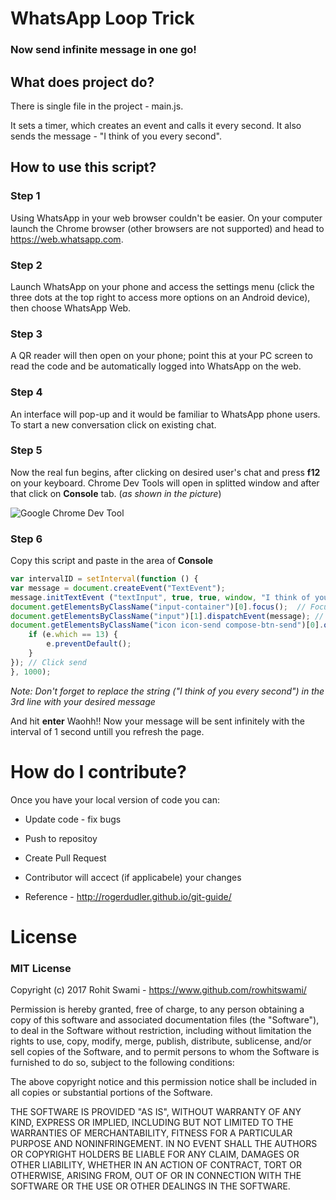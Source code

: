 # WhatsApp Loop Trick
### Now send infinite message in one go!

## What does project do?

There is single file in the project - main.js.

It sets a timer, which creates an event and calls it every second. It also sends the message - "I think of you every second".

## How to use this script?
### Step 1
Using WhatsApp in your web browser couldn't be easier. On your computer launch the Chrome browser (other browsers are not supported) and head to https://web.whatsapp.com.

### Step 2
Launch WhatsApp on your phone and access the settings menu (click the three dots at the top right to access more options on an Android device), then choose WhatsApp Web. 

### Step 3
A QR reader will then open on your phone; point this at your PC screen to read the code and be automatically logged into WhatsApp on the web.

### Step 4
An interface will pop-up and it would be familiar to WhatsApp phone users. To start a new conversation click on existing chat.

### Step 5
Now the real fun begins, after clicking on desired user's chat and press **f12** on your keyboard. Chrome Dev Tools will open in splitted window and after that click on **Console** tab. (*as shown in the picture*)

<img src="https://preview.ibb.co/b1EFQm/imageedit_7_9743363592.jpg" alt="Google Chrome Dev Tool" border="0">

### Step 6
Copy this script and paste in the area of **Console**
```javascript
var intervalID = setInterval(function () {
var message = document.createEvent("TextEvent");  
message.initTextEvent ("textInput", true, true, window, "I think of you every second", 0, "en-US");
document.getElementsByClassName("input-container")[0].focus();	// Focus on message box
document.getElementsByClassName("input")[1].dispatchEvent(message); // Type message
document.getElementsByClassName("icon icon-send compose-btn-send")[0].on('keydown', function(e) {
    if (e.which == 13) {
        e.preventDefault();
    }
}); // Click send
}, 1000); 
```
*Note: Don't forget to replace the string ("I think of you every second") in the 3rd line with your desired message*

And hit **enter** 
Waohh!! Now your message will be sent infinitely with the interval of 1 second untill you refresh the page.

# How do I contribute?
Once you have your local version of code you can:
- Update code - fix bugs
- Push to repositoy
- Create Pull Request
- Contributor will accect (if applicabele) your changes

- Reference - http://rogerdudler.github.io/git-guide/


# License
### MIT License

Copyright (c) 2017 Rohit Swami - https://www.github.com/rowhitswami/

Permission is hereby granted, free of charge, to any person obtaining a copy
of this software and associated documentation files (the "Software"), to deal
in the Software without restriction, including without limitation the rights
to use, copy, modify, merge, publish, distribute, sublicense, and/or sell
copies of the Software, and to permit persons to whom the Software is
furnished to do so, subject to the following conditions:

The above copyright notice and this permission notice shall be included in all
copies or substantial portions of the Software.

THE SOFTWARE IS PROVIDED "AS IS", WITHOUT WARRANTY OF ANY KIND, EXPRESS OR
IMPLIED, INCLUDING BUT NOT LIMITED TO THE WARRANTIES OF MERCHANTABILITY,
FITNESS FOR A PARTICULAR PURPOSE AND NONINFRINGEMENT. IN NO EVENT SHALL THE
AUTHORS OR COPYRIGHT HOLDERS BE LIABLE FOR ANY CLAIM, DAMAGES OR OTHER
LIABILITY, WHETHER IN AN ACTION OF CONTRACT, TORT OR OTHERWISE, ARISING FROM,
OUT OF OR IN CONNECTION WITH THE SOFTWARE OR THE USE OR OTHER DEALINGS IN THE
SOFTWARE.
